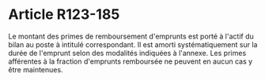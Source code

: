 # Article R123-185

Le montant des primes de remboursement d'emprunts est porté à l'actif du bilan au poste à intitulé correspondant. Il est amorti systématiquement sur la durée de l'emprunt selon des modalités indiquées à l'annexe. Les primes afférentes à la fraction d'emprunts remboursée ne peuvent en aucun cas y être maintenues.
